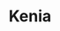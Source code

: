 ---
title: "Kenia"
introtext: "Kenia, het land in Afrika wat het hele continent samenvat. Het heeft immense regenwouden, grote bergen, uitgestrekte savanne’s, mooie riftvalleien en zó veel verschillende diersoorten. Het is een prachtig land om op vakantie te gaan, je kan er op avontuur, maar ook relaxen op de hagelwitte stranden met koraalriffen die alle kleuren van de regenboog hebben. Populaire bestemmingen binnen Kenia zijn: Hell's Gate National Park voor safari’s, Kakamega Forest Reserve voor regenwoud tochten waar je apen kan spotten en Diani beach staat bekend om de prachtige stranden. En mooi meegenomen: Kenia is nog niet ontdekt door de grote massa. Kenia is ongerept en zal je versteld doen staan door haar schoonheid."
introimage: "https://lh3.googleusercontent.com/afbYnPXHQf8kj2fYg_UcQ_6mcn3my8leC_yI6U0hAC_hcTXq8mBH5pY4B3ygRBQLT3uQegz9By0X8v0fHtCW2szPjQ43FIHXWZVWrxC4xZAo_dcoKDHbFpMiP-6c-C8vQxdL8ME7ew=w800"
surface: "580.000"
inhabitants: "50.100.000"
rate: "115,75"
valuta: "shilling"
need_to_know_text: ""
need_to_know_more_text: ""
fact_one_text: ""
fact_two_text: ""
bigmac_index: ""
images: "https://lh3.googleusercontent.com/vMzw_UDA27CsKVJaX8Sh-cF83jQudC2eMhl7-hyKerImQXf3Ew6UbnHFf_JqoJLWplNDqglewspQamK5ujT0FYe6j-bZ5BxsBj5DcWrrU7tbhKxBxj3HnG90-CRw48UnaVwQuMjFcQ=w800|https://lh3.googleusercontent.com/k8o6fv9lLMmaS8qF1jUi-zhLkdSfgwoFhGH7kYT1oMhk2ujpxC8ZaoJmz-tW-rN6wSAreAWSxxvqk5bjj21nnQQzK4hMiJTxLvlgFB-ETNglc0IH5MBCMR5ZrGAIeO2jqhj9FiL53A=w800|https://lh3.googleusercontent.com/Gq3v7CMpu0s2yV4kCfN3QDgiZJjmAAtjMD6AmaG8Mr1QSkXG3OpLAU4C7bSuaqEa9QAixaWJtTVlJgjyjztcEhlO7aMUBjWHaIzacYmk2CPlM5SSJJaAkQg4O1erjUncQe8_QMEUjw=w800|https://lh3.googleusercontent.com/RdBAnoagRiB72UkdJKujaWcqwVglNkNjYdsXeY9CGvuQNWC4hXKwIcuY94Lbm_H82XpdBz2vwda_m__3CGPX3gnbB3nPiDQ9UUJGszlAaTjmAeslhJbbya6Hmb8bv7wuaXz9sX97RA=w800"
flight_button_title: "Check vluchtprijzen Kenia"
flight_button_url: "https://lt45.net/c/?si=11986&li=1528136&wi=335922&ws=&dl=transport%2Fflights%2Fnl%2Fke%2F%3Flocale%3Dnl-NL%26currency%3DEUR%26market%3DNL"
inspiration_url: "https://partner.bol.com/click/click?p=2&t=url&s=1025999&f=TXL&url=https%3A%2F%2Fwww.bol.com%2Fnl%2Ff%2Flonely-planet-kenya%2F9200000043086312%2F&name=Kenya%2010%20LP%2C%20Lonely%20Planet"
country_code: "ke"
hotels_url: "https://www.booking.com/country/ke.nl.html?aid=1837623"
continent: "Afrika"
---